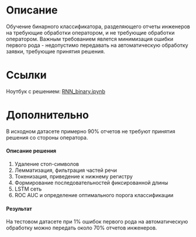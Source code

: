 # Описание
Обучение бинарного классификатора, разделяющего отчеты инженеров на требующие обработки оператором, и не требующие обработки оператором. Важным требованием явлется минимизация ошибки первого рода - недопустимо передавать на автоматическую обработку заявки, требующие принятия решения.

# Ссылки
Ноутбук с решением: [RNN_binary.ipynb](https://bitbucket.org/zosimovaa/01.-wo_classification/src/master/RNN_binary.ipynb?viewer=nbviewer)


# Дополнительно
В исходном датасете примерно 90% отчетов не требуют принятия решения со стороны оператора.

#### Описание решения
1. Удаление стоп-символов
2. Лемматизация, фильтрация частей речи
3. Токенизация, приведение к нижнему регистру
4. Формирование последовательностей фиксированной длины
5. LSTM сеть
6. ROC AUC и определение оптимального порога классификации

#### Результат
На тестовом датасете при 1% ошибок первого рода на автоматическую обработку можно передать около 70% отчетов инженеров.